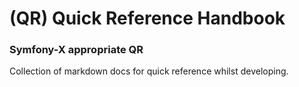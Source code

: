 # (QR) Quick Reference Handbook
### Symfony-X appropriate QR

Collection of markdown docs for quick reference whilst developing.

